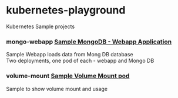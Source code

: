 # kubernetes-playground
Kubernetes Sample projects


### mongo-webapp [Sample MongoDB - Webapp Application](./mongo-webapp)
Sample Webapp loads data from Mong DB database  
Two deployments, one pod of each - webapp and Mongo DB  


### volume-mount [Sample Volume Mount pod](volume-sample.yaml)
Sample to show volume mount and usage

